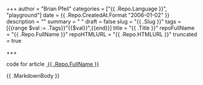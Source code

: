 +++
author = "Brian Pfeil"
categories = ["{{ .Repo.Language }}", "playground"]
date = {{ .Repo.CreatedAt.Format "2006-01-02" }}
description = ""
summary = " "
draft = false
slug = "{{ .Slug }}"
tags = [{{range $val := .Tags}}"{{$val}}",{{end}}]
title = "{{ .Title }}"
repoFullName = "{{ .Repo.FullName }}"
repoHTMLURL = "{{ .Repo.HTMLURL }}"
truncated = true

+++

<div class="alert alert-info small bg-info" role="alert">
<span class="text-muted">code for article</span>&nbsp;<a href="{{ .Repo.HTMLURL }}" target="_blank"><i class="fab fa-github fa-sm"></i>&nbsp;{{ .Repo.FullName }}</a>
</div>

{{ .MarkdownBody }}


